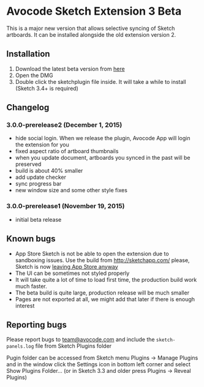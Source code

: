 # Avocode Sketch Extension 3 Beta

This is a major new version that allows selective syncing of Sketch artboards. It can be installed alongside the old extension version 2.

## Installation
1. Download the latest beta version from [here](https://manager.avocode.com/download/sketch-plugin-beta/mac/)
2. Open the DMG
3. Double click the sketchplugin file inside. It will take a while to install (Sketch 3.4+ is required)

## Changelog
### 3.0.0-prerelease2 (December 1, 2015)
- hide social login. When we release the plugin, Avocode App will login the extension for you
- fixed aspect ratio of artboard thumbnails
- when you update document, artboards you synced in the past will be preserved
- build is about 40% smaller
- add update checker
- sync progress bar
- new window size and some other style fixes

### 3.0.0-prerelease1 (November 19, 2015)
- initial beta release

## Known bugs
- App Store Sketch is not be able to open the extension due to sandboxing issues. Use the build from http://sketchapp.com/ please, Sketch is now [leaving App Store anyway](http://blog.sketchapp.com/post/134322691555/leaving-the-mac-app-store)
- The UI can be sometimes not styled properly
- It will take quite a lot of time to load first time, the production build work much faster.
- The beta build is quite large, production release will be much smaller
- Pages are not exported at all, we might add that later if there is enough interest
 
## Reporting bugs
Please report bugs to team@avocode.com and include the `sketch-panels.log` file from Sketch Plugins folder

Pugin folder can be accessed from Sketch menu Plugins -> Manage Plugins and in the window click the Settings icon in bottom left corner and select Show Plugins Folder... (or in Sketch 3.3 and older press Plugins -> Reveal Plugins)
